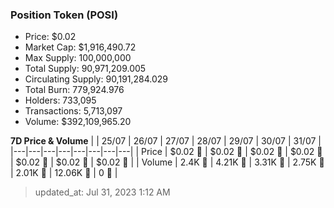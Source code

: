 
  ### Position Token (POSI)
  - Price: $0.02
  - Market Cap: $1,916,490.72
  - Max Supply: 100,000,000
  - Total Supply: 90,971,209.005
  - Circulating Supply: 90,191,284.029
  - Total Burn: 779,924.976
  - Holders: 733,095
  - Transactions: 5,713,097
  - Volume: $392,109,965.20

  **7D Price & Volume**
  | | 25&#x2F;07 | 26&#x2F;07 | 27&#x2F;07 | 28&#x2F;07 | 29&#x2F;07 | 30&#x2F;07 | 31&#x2F;07 |
  |---|---|---|---|---|---|---|---|
  | Price | $0.02 🚀 | $0.02 🚀 | $0.02 🔻 | $0.02 🔻 | $0.02 🔻 | $0.02 🔻 | $0.02 🔻 |
  | Volume | 2.4K 🔻 | 4.21K 🚀 | 3.31K 🔻 | 2.75K 🔻 | 2.01K 🔻 | 12.06K 🚀 | 0 🔻 |

  > updated_at: Jul 31, 2023 1:12 AM
